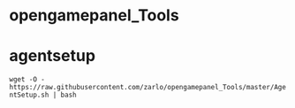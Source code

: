 # opengamepanel_Tools


# agentsetup

``wget -O - https://raw.githubusercontent.com/zarlo/opengamepanel_Tools/master/AgentSetup.sh | bash``
